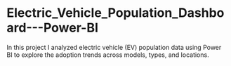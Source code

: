 # Electric_Vehicle_Population_Dashboard---Power-BI
In this project I analyzed electric vehicle (EV) population data using Power BI to explore the adoption trends across models, types, and locations.
